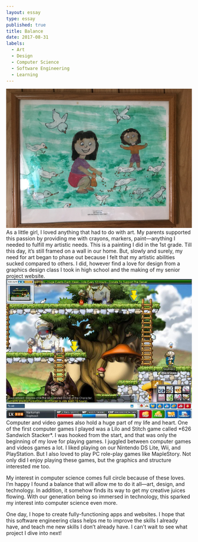 ```yaml
---
layout: essay
type: essay
published: true
title: Balance
date: 2017-08-31
labels:
  - Art
  - Design
  - Computer Science
  - Software Engineering
  - Learning
---
```


<img class="ui medium left floated rounded image" src="../images/painting.JPG" width="600">
As a little girl, I loved anything that had to do with art. My parents supported this passion by providing me with crayons, markers, paint—anything I needed to fulfill my artistic needs. This is a painting I did in the 1st grade. Till this day, it’s still framed on a wall in our home. But, slowly and surely, my need for art began to phase out because I felt that my artistic abilities sucked compared to others. I did, however find a love for design from a graphics design class I took in high school and the making of my senior project website.

<img class="ui medium right floated rounded image" src="../images/maplestory.JPG" width="600">
Computer and video games also hold a huge part of my life and heart. One of the first computer games I played was a Lilo and Stitch game called *626 Sandwich Stacker*. I was hooked from the start, and that was only the beginning of my love for playing games. I juggled between computer games and videos games a lot. I liked playing on our Nintendo DS Lite, Wii, and PlayStation. But I also loved to play PC role-play games like MapleStory. Not only did I enjoy playing these games, but the graphics and structure interested me too.

My interest in computer science comes full circle because of these loves. I’m happy I found a balance that will allow me to do it all—art, design, and technology. In addition, it somehow finds its way to get my creative juices flowing. With our generation being so immersed in technology, this sparked my interest into computer science even more. 

One day, I hope to create fully-functioning apps and websites. I hope that this software engineering class helps me to improve the skills I already have, and teach me new skills I don’t already have. I can't wait to see what project I dive into next! 
